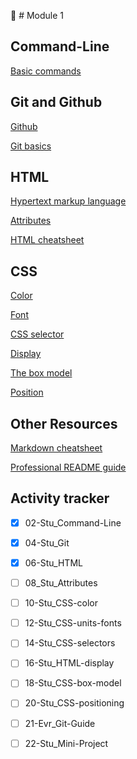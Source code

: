 📝 # Module 1
 
## Command-Line
[Basic commands](https://developer.mozilla.org/en-US/docs/Learn/Tools_and_testing/Understanding_client-side_tools/Command_line#basic_built-in_terminal_commands)

## Git and Github
[Github](https://docs.github.com/en/get-started/quickstart/hello-world)

[Git basics](https://www.atlassian.com/git)

## HTML
[Hypertext markup language](https://developer.mozilla.org/en-US/docs/Web/HTML)

[Attributes](https://developer.mozilla.org/en-US/docs/Glossary/Attribute)

[HTML cheatsheet](https://coding-boot-camp.github.io/full-stack/html/html-cheatsheet)

## CSS
[Color](https://developer.mozilla.org/en-US/docs/Web/CSS/color)

[Font](https://developer.mozilla.org/en-US/docs/Web/CSS/font)

[CSS selector](https://developer.mozilla.org/en-US/docs/Glossary/CSS_Selector)

[Display](https://developer.mozilla.org/en-US/docs/Web/CSS/display)

[The box model](https://developer.mozilla.org/en-US/docs/Learn/CSS/Building_blocks/The_box_model)

[Position](https://developer.mozilla.org/en-US/docs/Web/CSS/position)
## Other Resources
[Markdown cheatsheet](https://www.markdownguide.org/cheat-sheet/)

[Professional README guide](https://coding-boot-camp.github.io/full-stack/github/professional-readme-guide)

## Activity tracker
- [x] 02-Stu_Command-Line

- [x] 04-Stu_Git

- [x] 06-Stu_HTML

- [ ] 08_Stu_Attributes

- [ ] 10-Stu_CSS-color

- [ ] 12-Stu_CSS-units-fonts

- [ ] 14-Stu_CSS-selectors

- [ ] 16-Stu_HTML-display

- [ ] 18-Stu_CSS-box-model

- [ ] 20-Stu_CSS-positioning
 
- [ ] 21-Evr_Git-Guide

- [ ] 22-Stu_Mini-Project
